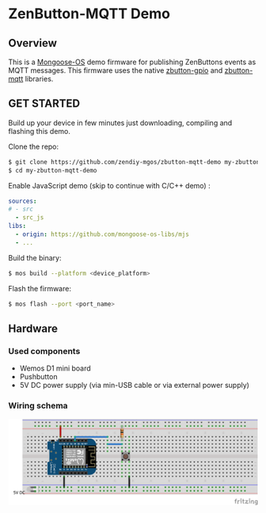 # ZenButton-MQTT Demo 
## Overview
This is a [Mongoose-OS](https://mongoose-os.com/) demo firmware for publishing ZenButtons events as MQTT messages. This firmware uses the native [zbutton-gpio](https://github.com/zendiy-mgos/zbutton-gpio) and [zbutton-mqtt](https://github.com/zendiy-mgos/zbutton-mqtt) libraries.
## GET STARTED
Build up your device in few minutes just downloading, compiling and flashing this demo.

Clone the repo:
```bash
$ git clone https://github.com/zendiy-mgos/zbutton-mqtt-demo my-zbutton-mqtt-demo
$ cd my-zbutton-mqtt-demo
```
Enable JavaScript demo (skip to continue with C/C++ demo) :
```yaml
sources:
# - src
  - src_js
libs:
  - origin: https://github.com/mongoose-os-libs/mjs
  - ...
```
Build the binary:
```bash
$ mos build --platform <device_platform>
```
Flash the firmware:
```bash
$ mos flash --port <port_name>
```
## Hardware
### Used components
 - Wemos D1 mini board
 - Pushbutton
 - 5V DC power supply (via min-USB cable or via external power supply)
### Wiring schema
![zbutton-mqtt demo wiring schema](docs/zbutton-mqtt-demo-sketch_bb.png)
